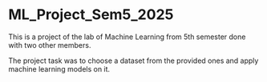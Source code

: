 # ML_Project_Sem5_2025

This is a project of the lab of Machine Learning from 5th semester done with two other members.

The project task was to choose a dataset from the provided ones and apply machine learning models on it.
